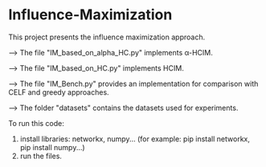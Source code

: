 # Influence-Maximization

This project presents the influence maximization approach.

--> The file "IM_based_on_alpha_HC.py" implements α-HCIM.

--> The file "IM_based_on_HC.py" implements HCIM.

--> The file "IM_Bench.py" provides an implementation for comparison with CELF and greedy approaches.

--> The folder "datasets" contains the datasets used for experiments.

To run this code:

1) install libraries:  networkx, numpy... (for example: pip install networkx, pip install numpy...) 
2) run the files.

